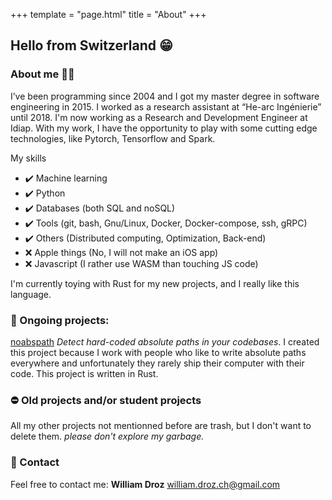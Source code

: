 +++
template = "page.html"
title = "About"
+++

## Hello from Switzerland 😁

### About me 🧔🏼

I’ve been programming since 2004 and I got my master degree in software engineering in 2015. I worked as a research assistant at “He-arc Ingénierie” until 2018. I'm now working as a Research and Development Engineer at Idiap. With my work, I have the opportunity to play with some cutting edge technologies, like Pytorch, Tensorflow and Spark.

My skills

*  ✔️ Machine learning
*  ✔️ Python
*  ✔️ Databases (both SQL and noSQL)
*  ✔️ Tools (git, bash, Gnu/Linux, Docker, Docker-compose, ssh, gRPC)
*  ✔️ Others (Distributed computing, Optimization, Back-end)
*  ❌ Apple things (No, I will not make an iOS app)
*  ❌ Javascript (I rather use WASM than touching JS code)

I'm currently toying with Rust for my new projects, and I really like this language.

### 🔧 Ongoing projects:

[noabspath](https://github.com/wdroz/noabspath) *Detect hard-coded absolute paths in your codebases*. I created this project because I work with people who like to write absolute paths everywhere and unfortunately they rarely ship their computer with their code. This project is written in Rust.

### ⛔️ Old projects and/or student projects

All my other projects not mentionned before are trash, but I don't want to delete them. *please don't explore my garbage.*

### 💬 Contact

Feel free to contact me: **William Droz** <william.droz.ch@gmail.com>
